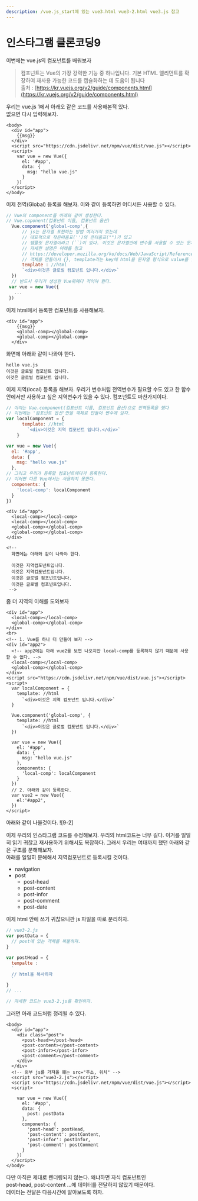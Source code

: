 ```yaml
---
description: /vue.js_start에 있는 vue3.html vue3-2.html vue3.js 참고
---
```


# 인스타그램 클론코딩9

이번에는 vue.js의 컴포넌트를 배워보자

> 컴포넌트는 Vue의 가장 강력한 기능 중 하나입니다. 기본 HTML 엘리먼트를 확장하여 재사용 가능한 코드를 캡슐화하는 데 도움이 됩니다  
> 출처 : [https://kr.vuejs.org/v2/guide/components.html](https://kr.vuejs.org/v2/guide/components.html)

우리는 vue.js 1에서 아래오 같은 코드를 사용해본적 있다.  
없으면 다시 입력해보자.

```markup
<body>
  <div id="app">
    {{msg}}
  </div>
  <script src="https://cdn.jsdelivr.net/npm/vue/dist/vue.js"></script>
  <script>
    var vue = new Vue({
      el: '#app',
      data: {
        msg: "hello vue.js"
      }
    })
  </script>
</body>
```

이제 전역\(Global\) 등록을 해보자. 이와 같이 등록하면 어디서든 사용할 수 있다.

```javascript
// Vue의 component를 아래와 같이 생성한다.
// Vue.coponent(컴포넌트 이름, 컴포넌트 옵션)
  Vue.component('global-comp',{
      // js는 문자열 표현하는 방법 여러가지 있는데 
      // 대표적으로 작은따옴표('')와 큰타옴표("")가 있고
      // 템플릿 문자열이라고 (``)이 있다. 이것은 문자열안에 변수를 사용할 수 있는 문자열이다.
      // 자세한 설명은 아래를 참고 
      // https://developer.mozilla.org/ko/docs/Web/JavaScript/Reference/Template_literals
      // 객체를 만들어서 {}, template라는 key에 html을 문자열 형식으로 value를 입력한다.
      template : //html
      `<div>이것은 글로벌 컴포넌트 입니다.</div>`
  })  
  // 반드시 우리가 생성한 Vue위에다 적어야 한다.
 var vue = new Vue({
   ...
 })
```

이제 html에서 등록한 컴포넌트를 사용해보자.

```markup
<div id="app">
    {{msg}}
    <global-comp></global-comp>
    <global-comp></global-comp>
  </div>
```

화면에 아래와 같이 나와야 한다.

```text
hello vue.js
이것은 글로벌 컴포넌트 입니다.
이것은 글로벌 컴포넌트 입니다.
```

이제 지역\(local\) 등록을 해보자. 우리가 변수처럼 전역변수가 필요할 수도 있고 한 함수안에서만 사용하고 싶은 지역변수가 있을 수 있다. 컴포넌트도 마찬가지이다.

```javascript
// 아까는 Vue.component(컴포넌트 이름, 컴포넌트 옵션)으로 전역등록을 했다
// 이번에는 '컴포넌트 옵션'만을 객체로 만들어 변수에 담자.
var localComponent = {
      template: //html
        `<div>이것은 지역 컴포넌트 입니다.</div>`
    }

var vue = new Vue({
  el: '#app',
  data: {
    msg: "hello vue.js"
  },
// 그리고 우리가 등록할 컴포넌트에다가 등록한다.
// 이러면 다른 Vue에서는 사용하지 못한다. 
  components: {
    'local-comp': localComponent
  }
})
```

```markup
<div id="app">
  <local-comp></local-comp>
  <local-comp></local-comp>
  <global-comp></global-comp>
  <global-comp></global-comp>
</div>

<!-- 
  화면에는 아래와 같이 나와야 한다.

  이것은 지역컴포넌트입니다.
  이것은 지역컴포넌트입니다.
  이것은 글로벌 컴포넌트입니다.
  이것은 글로벌 컴포넌트입니다.
 -->
```

좀 더 지역의 이해를 도와보자

```markup
<div id="app">
  <local-comp></local-comp>
  <global-comp></global-comp>
</div>
<br>
<!-- 1. Vue를 하나 더 만들어 보자 -->
<div id="app2">
  <!-- app2에는 아래 vue2를 보면 나오지만 local-comp를 등록하지 않기 때문에 사용할 수 없다. -->
  <local-comp></local-comp>
  <global-comp></global-comp>
</div>
<script src="https://cdn.jsdelivr.net/npm/vue/dist/vue.js"></script>
<script>
  var localComponent = {
    template: //html
      `<div>이것은 지역 컴포넌트 입니다.</div>`
  }

  Vue.component('global-comp', {
    template: //html
      `<div>이것은 글로벌 컴포넌트 입니다.</div>`
  })

  var vue = new Vue({
    el: '#app',
    data: {
      msg: "hello vue.js"
    },
    components: {
      'local-comp': localComponent
    }
  })
  // 2. 아래와 같이 등록한다.
  var vue2 = new Vue({
    el:'#app2',
  })
</script>
```

아래와 같이 나올것이다. !\[9-2\]

이제 우리의 인스타그램 코드를 수정해보자. 우리의 html코드는 너무 길다. 이거를 일일히 읽기 귀찮고 재사용하기 위해서도 복잡하다. 그래서 우리는 여태까지 했던 아래와 같은 구조를 분해해보자.  
아래를 일일히 분해해서 지역컴포넌트로 등록시킬 것이다.

* navigation
* post
  * post-head
  * post-content
  * post-infor
  * post-comment
  * post-date

이제 html 안에 쓰기 귀찮으니깐 js 파일을 따로 분리하자.

```javascript
// vue3-2.js
var postData = {
  // post에 있는 객체를 복붙하자.
}

var postHead = {
  tempalte :
  `
  // html을 복사하자
  `
}
// ...

// 자세한 코드는 vue3-2.js를 확인하자.
```

그러면 아래 코드처럼 정리될 수 있다.

```markup
<body>
  <div id="app">
    <div class="post">
      <post-head></post-head>
      <post-content></post-content>
      <post-infor></post-infor>
      <post-comment></post-comment>
    </div>
  </div>
  <!-- 외부 js를 가져올 떄는 src="주소, 위치" -->
  <script src="vue3-2.js"></script>
  <script src="https://cdn.jsdelivr.net/npm/vue/dist/vue.js"></script>
  <script>

    var vue = new Vue({
      el: '#app',
      data: {
        post: postData
      },
      components: {
        'post-head': postHead,
        'post-content': postContent,
        'post-infor': postInfor,
        'post-comment': postComment
      }
    })
  </script>
</body>
```

다만 아직은 제대로 렌더링되지 않는다. 왜냐하면 자식 컴포넌트인  
post-head, post-content ...에 데이터를 전달하지 않았기 때문이다.  
데이터는 전달은 다음시간에 알아보도록 하자.

